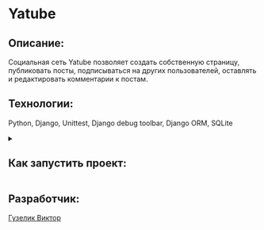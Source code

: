 # Yatube
 
## Описание:
Социальная сеть Yatube позволяет создать собственную страницу, публиковать посты, подписываться на других пользователей, оставлять и редактировать комментарии к постам.

## Технологии:
Python, Django, Unittest, Django debug toolbar, Django ORM, SQLite

<details>
<summary><h2>Как запустить проект:</h2></summary>

### *Клонируйте репозиторий:*
```
git@github.com:VGuzelik/Yatube.git
```

### *Установите и активируйте виртуальное окружение:*
Win:
```
python -m venv venv
venv/Scripts/activate
```

Mac:
```
python3 -m venv venv
source venv/bin/activate
```

### *Установите зависимости из файла requirements.txt:*
```
pip install -r requirements.txt
```

### *Перейдите в директорию с файлом manage.py, создайте и примените миграции (python3 для Mac):*
```
cd yatube
python manage.py makemigrations
python manage.py migrate
```

### *Создайте суперпользователя (python3 для Mac):*
```
python manage.py createsuperuser
```

### *Запустите сервер (python3 для Mac):*
```
python manage.py runserver
```
</details>

## Разработчик:
[Гузелик Виктор](https://github.com/VGuzelik)

